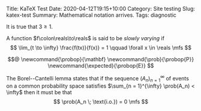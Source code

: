 Title: KaTeX Test
Date: 2020-04-12T19:15+10:00
Category: Site testing
Slug: katex-test
Summary: Mathematical notation arrives.
Tags: diagnostic

It is true that $3 \ge 1$.

A function $f\colon\reals\to\reals$ is said to be *slowly varying* if
$$
\lim_{t \to \infty} \frac{f(tx)}{f(x)} = 1
\qquad \forall x \in \reals
\mfs
$$

$$@
\newcommand{\probop}{\mathbf}
\newcommand{\prob}{\probop{P}}
\newcommand{\expected}{\probop{E}}
$$

The Borel--Cantelli lemma states that if the sequence $(A_n)_{n = 1}^{\infty}$
of events on a common probability space satisfies
$\sum_{n = 1}^{\infty} \prob(A_n) < \infty$ then it must be that
$$
\prob(A_n \; \text{i.o.}) = 0
\mfs
$$
